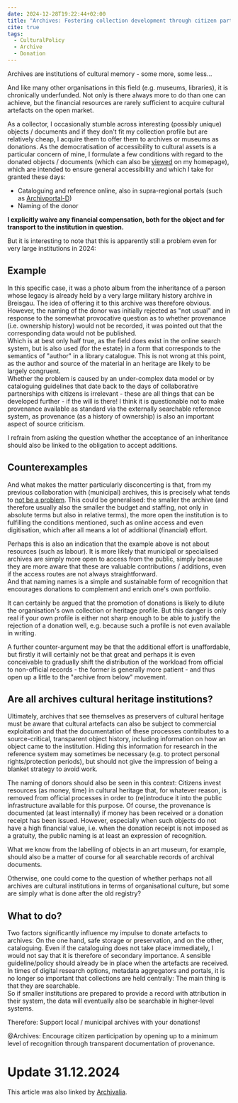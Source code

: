```yaml
---
date: 2024-12-28T19:22:44+02:00
title: "Archives: Fostering collection development through citizen participation"
cite: true
tags:
  - CulturalPolicy
  - Archive
  - Donation
---
```


Archives are institutions of cultural memory - some more, some less...
<!--more-->
And like many other organisations in this field (e.g. museums, libraries), it is chronically underfunded. Not only is there always more to do than one can achieve, but the financial resources are rarely sufficient to acquire cultural artefacts on the open market.

As a collector, I occasionally stumble across interesting (possibly unique) objects / documents and if they don't fit my collection profile but are relatively cheap, I acquire them to offer them to archives or museums as donations. As the democratisation of accessibility to cultural assets is a particular concern of mine, I formulate a few conditions with regard to the donated objects / documents (which can also be [viewed](https://christianmahnke.de/en/collections/#donations) on my homepage), which are intended to ensure general accessibility and which I take for granted these days:
* Cataloguing and reference online, also in supra-regional portals (such as [Archivportal-D](https://www.archivportal-d.de/))
* Naming of the donor

**I explicitly waive any financial compensation, both for the object and for transport to the institution in question.**

But it is interesting to note that this is apparently still a problem even for very large institutions in 2024:

## Example

In this specific case, it was a photo album from the inheritance of a person whose legacy is already held by a very large military history archive in Breisgau. The idea of offering it to this archive was therefore obvious.<br/>
However, the naming of the donor was initially rejected as "not usual" and in response to the somewhat provocative question as to whether provenance (i.e. ownership history) would not be recorded, it was pointed out that the corresponding data would not be published.<br/>
Which is at best only half true, as the field does exist in the online search system, but is also used (for the estate) in a form that corresponds to the semantics of "author" in a library catalogue. This is not wrong at this point, as the author and source of the material in an heritage are likely to be largely congruent.<br/>
Whether the problem is caused by an under-complex data model or by cataloguing guidelines that date back to the days of collaborative partnerships with citizens is irrelevant - these are all things that can be developed further - if the will is there! I think it is questionable not to make provenance available as standard via the externally searchable reference system, as provenance (as a history of ownership) is also an important aspect of source criticism.

I refrain from asking the question whether the acceptance of an inheritance should also be linked to the obligation to accept additions.

## Counterexamples

And what makes the matter particularly disconcerting is that, from my previous collaboration with (municipal) archives, this is precisely what tends to [not be a problem](https://christianmahnke.de/en/collections/donations/). This could be generalised: the smaller the archive (and therefore usually also the smaller the budget and staffing, not only in absolute terms but also in relative terms), the more open the institution is to fulfilling the conditions mentioned, such as online access and even digitisation, which after all means a lot of additional (financial) effort.

Perhaps this is also an indication that the example above is not about resources (such as labour). It is more likely that municipal or specialised archives are simply more open to access from the public, simply because they are more aware that these are valuable contributions / additions, even if the access routes are not always straightforward.<br/>
And that naming names is a simple and sustainable form of recognition that encourages donations to complement and enrich one's own portfolio.

It can certainly be argued that the promotion of donations is likely to dilute the organisation's own collection or heritage profile. But this danger is only real if your own profile is either not sharp enough to be able to justify the rejection of a donation well, e.g. because such a profile is not even available in writing.

A further counter-argument may be that the additional effort is unaffordable, but firstly it will certainly not be that great and perhaps it is even conceivable to gradually shift the distribution of the workload from official to non-official records - the former is generally more patient - and thus open up a little to the "archive from below" movement.

## Are all archives cultural heritage institutions?

Ultimately, archives that see themselves as preservers of cultural heritage must be aware that cultural artefacts can also be subject to commercial exploitation and that the documentation of these processes contributes to a source-critical, transparent object history, including information on how an object came to the institution. Hiding this information for research in the reference system may sometimes be necessary (e.g. to protect personal rights/protection periods), but should not give the impression of being a blanket strategy to avoid work.

The naming of donors should also be seen in this context: Citizens invest resources (as money, time) in cultural heritage that, for whatever reason, is removed from official processes in order to (re)introduce it into the public infrastructure available for this purpose. Of course, the provenance is documented (at least internally) if money has been received or a donation receipt has been issued. However, especially when such objects do not have a high financial value, i.e. when the donation receipt is not imposed as a gratuity, the public naming is at least an expression of recognition.

What we know from the labelling of objects in an art museum, for example, should also be a matter of course for all searchable records of archival documents.

Otherwise, one could come to the question of whether perhaps not all archives are cultural institutions in terms of organisational culture, but some are simply what is done after the old registry?

## What to do?
Two factors significantly influence my impulse to donate artefacts to archives: On the one hand, safe storage or preservation, and on the other, cataloguing. Even if the cataloguing does not take place immediately, I would not say that it is therefore of secondary importance. A sensible guideline/policy should already be in place when the artefacts are received.<br/>
In times of digital research options, metadata aggregators and portals, it is no longer so important that collections are held centrally: The main thing is that they are searchable.<br/>
So if smaller institutions are prepared to provide a record with attribution in their system, the data will eventually also be searchable in higher-level systems.

<p class="cta">Therefore: Support local / municipal archives with your donations!</p>
<p class="cta">@Archives: Encourage citizen participation by opening up to a minimum level of recognition through transparent documentation of provenance.</p>

# Update 31.12.2024

This article was also linked by [Archivalia](https://archivalia.hypotheses.org/219985).